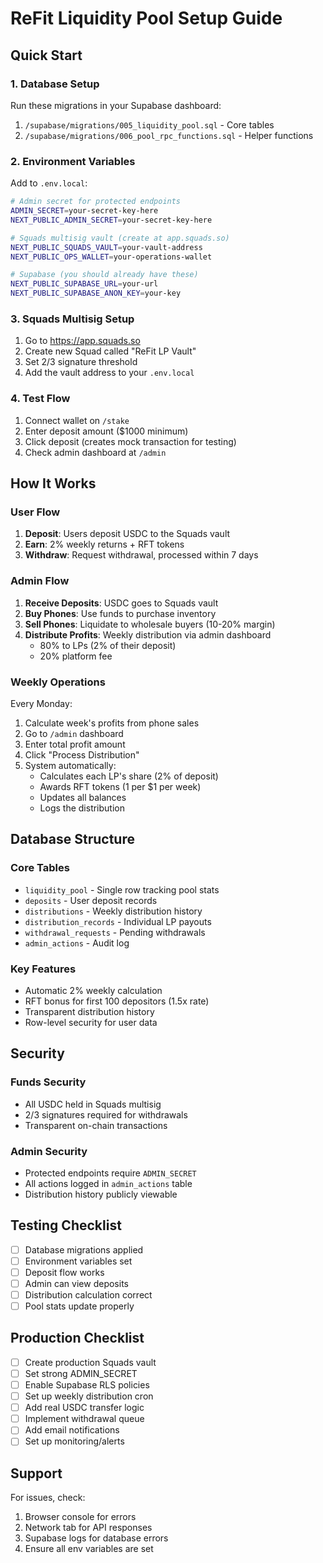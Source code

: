# ReFit Liquidity Pool Setup Guide

## Quick Start

### 1. Database Setup
Run these migrations in your Supabase dashboard:
1. `/supabase/migrations/005_liquidity_pool.sql` - Core tables
2. `/supabase/migrations/006_pool_rpc_functions.sql` - Helper functions

### 2. Environment Variables
Add to `.env.local`:
```bash
# Admin secret for protected endpoints
ADMIN_SECRET=your-secret-key-here
NEXT_PUBLIC_ADMIN_SECRET=your-secret-key-here

# Squads multisig vault (create at app.squads.so)
NEXT_PUBLIC_SQUADS_VAULT=your-vault-address
NEXT_PUBLIC_OPS_WALLET=your-operations-wallet

# Supabase (you should already have these)
NEXT_PUBLIC_SUPABASE_URL=your-url
NEXT_PUBLIC_SUPABASE_ANON_KEY=your-key
```

### 3. Squads Multisig Setup
1. Go to https://app.squads.so
2. Create new Squad called "ReFit LP Vault"
3. Set 2/3 signature threshold
4. Add the vault address to your `.env.local`

### 4. Test Flow
1. Connect wallet on `/stake`
2. Enter deposit amount ($1000 minimum)
3. Click deposit (creates mock transaction for testing)
4. Check admin dashboard at `/admin`

## How It Works

### User Flow
1. **Deposit**: Users deposit USDC to the Squads vault
2. **Earn**: 2% weekly returns + RFT tokens
3. **Withdraw**: Request withdrawal, processed within 7 days

### Admin Flow
1. **Receive Deposits**: USDC goes to Squads vault
2. **Buy Phones**: Use funds to purchase inventory
3. **Sell Phones**: Liquidate to wholesale buyers (10-20% margin)
4. **Distribute Profits**: Weekly distribution via admin dashboard
   - 80% to LPs (2% of their deposit)
   - 20% platform fee

### Weekly Operations
Every Monday:
1. Calculate week's profits from phone sales
2. Go to `/admin` dashboard
3. Enter total profit amount
4. Click "Process Distribution"
5. System automatically:
   - Calculates each LP's share (2% of deposit)
   - Awards RFT tokens (1 per $1 per week)
   - Updates all balances
   - Logs the distribution

## Database Structure

### Core Tables
- `liquidity_pool` - Single row tracking pool stats
- `deposits` - User deposit records
- `distributions` - Weekly distribution history
- `distribution_records` - Individual LP payouts
- `withdrawal_requests` - Pending withdrawals
- `admin_actions` - Audit log

### Key Features
- Automatic 2% weekly calculation
- RFT bonus for first 100 depositors (1.5x rate)
- Transparent distribution history
- Row-level security for user data

## Security

### Funds Security
- All USDC held in Squads multisig
- 2/3 signatures required for withdrawals
- Transparent on-chain transactions

### Admin Security
- Protected endpoints require `ADMIN_SECRET`
- All actions logged in `admin_actions` table
- Distribution history publicly viewable

## Testing Checklist

- [ ] Database migrations applied
- [ ] Environment variables set
- [ ] Deposit flow works
- [ ] Admin can view deposits
- [ ] Distribution calculation correct
- [ ] Pool stats update properly

## Production Checklist

- [ ] Create production Squads vault
- [ ] Set strong ADMIN_SECRET
- [ ] Enable Supabase RLS policies
- [ ] Set up weekly distribution cron
- [ ] Add real USDC transfer logic
- [ ] Implement withdrawal queue
- [ ] Add email notifications
- [ ] Set up monitoring/alerts

## Support

For issues, check:
1. Browser console for errors
2. Network tab for API responses
3. Supabase logs for database errors
4. Ensure all env variables are set